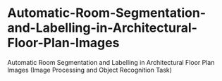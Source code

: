 # Automatic-Room-Segmentation-and-Labelling-in-Architectural-Floor-Plan-Images
Automatic Room Segmentation and Labelling in Architectural Floor Plan Images (Image Processing and Object Recognition Task)
